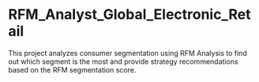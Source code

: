 # RFM_Analyst_Global_Electronic_Retail

This project analyzes consumer segmentation using RFM Analysis to find out which segment is the most and provide strategy recommendations based on the RFM segmentation score.
